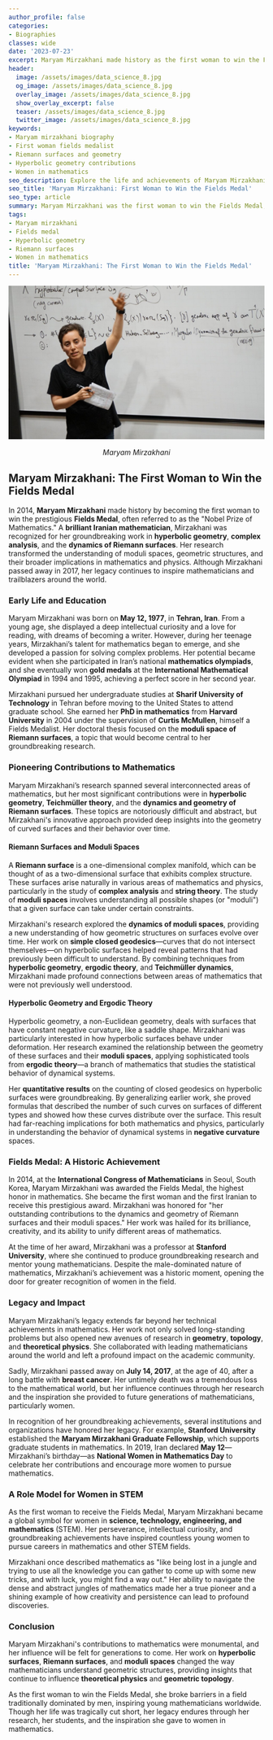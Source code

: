 ```yaml
---
author_profile: false
categories:
- Biographies
classes: wide
date: '2023-07-23'
excerpt: Maryam Mirzakhani made history as the first woman to win the Fields Medal for her groundbreaking work on the geometry of Riemann surfaces. Her contributions continue to inspire mathematicians today.
header:
  image: /assets/images/data_science_8.jpg
  og_image: /assets/images/data_science_8.jpg
  overlay_image: /assets/images/data_science_8.jpg
  show_overlay_excerpt: false
  teaser: /assets/images/data_science_8.jpg
  twitter_image: /assets/images/data_science_8.jpg
keywords:
- Maryam mirzakhani biography
- First woman fields medalist
- Riemann surfaces and geometry
- Hyperbolic geometry contributions
- Women in mathematics
seo_description: Explore the life and achievements of Maryam Mirzakhani, the first woman to win the Fields Medal, and her pioneering contributions to the geometry of Riemann surfaces and hyperbolic spaces.
seo_title: 'Maryam Mirzakhani: First Woman to Win the Fields Medal'
seo_type: article
summary: Maryam Mirzakhani was the first woman to win the Fields Medal, recognized for her pioneering work on the dynamics and geometry of Riemann surfaces and their moduli spaces. Her legacy continues to inspire the world of mathematics.
tags:
- Maryam mirzakhani
- Fields medal
- Hyperbolic geometry
- Riemann surfaces
- Women in mathematics
title: 'Maryam Mirzakhani: The First Woman to Win the Fields Medal'
---
```


<p align="center">
  <img src="/assets/images/biographies/maryam_mirzakhani.jpeg" alt="Example Image">
</p>
<p align="center"><i>Maryam Mirzakhani</i></p>

## Maryam Mirzakhani: The First Woman to Win the Fields Medal

In 2014, **Maryam Mirzakhani** made history by becoming the first woman to win the prestigious **Fields Medal**, often referred to as the "Nobel Prize of Mathematics." A **brilliant Iranian mathematician**, Mirzakhani was recognized for her groundbreaking work in **hyperbolic geometry**, **complex analysis**, and the **dynamics of Riemann surfaces**. Her research transformed the understanding of moduli spaces, geometric structures, and their broader implications in mathematics and physics. Although Mirzakhani passed away in 2017, her legacy continues to inspire mathematicians and trailblazers around the world.

### Early Life and Education

Maryam Mirzakhani was born on **May 12, 1977**, in **Tehran, Iran**. From a young age, she displayed a deep intellectual curiosity and a love for reading, with dreams of becoming a writer. However, during her teenage years, Mirzakhani’s talent for mathematics began to emerge, and she developed a passion for solving complex problems. Her potential became evident when she participated in Iran’s national **mathematics olympiads**, and she eventually won **gold medals** at the **International Mathematical Olympiad** in 1994 and 1995, achieving a perfect score in her second year.

Mirzakhani pursued her undergraduate studies at **Sharif University of Technology** in Tehran before moving to the United States to attend graduate school. She earned her **PhD in mathematics** from **Harvard University** in 2004 under the supervision of **Curtis McMullen**, himself a Fields Medalist. Her doctoral thesis focused on the **moduli space of Riemann surfaces**, a topic that would become central to her groundbreaking research.

### Pioneering Contributions to Mathematics

Maryam Mirzakhani’s research spanned several interconnected areas of mathematics, but her most significant contributions were in **hyperbolic geometry**, **Teichmüller theory**, and the **dynamics and geometry of Riemann surfaces**. These topics are notoriously difficult and abstract, but Mirzakhani's innovative approach provided deep insights into the geometry of curved surfaces and their behavior over time.

#### Riemann Surfaces and Moduli Spaces

A **Riemann surface** is a one-dimensional complex manifold, which can be thought of as a two-dimensional surface that exhibits complex structure. These surfaces arise naturally in various areas of mathematics and physics, particularly in the study of **complex analysis** and **string theory**. The study of **moduli spaces** involves understanding all possible shapes (or "moduli") that a given surface can take under certain constraints.

Mirzakhani's research explored the **dynamics of moduli spaces**, providing a new understanding of how geometric structures on surfaces evolve over time. Her work on **simple closed geodesics**—curves that do not intersect themselves—on hyperbolic surfaces helped reveal patterns that had previously been difficult to understand. By combining techniques from **hyperbolic geometry**, **ergodic theory**, and **Teichmüller dynamics**, Mirzakhani made profound connections between areas of mathematics that were not previously well understood.

#### Hyperbolic Geometry and Ergodic Theory

Hyperbolic geometry, a non-Euclidean geometry, deals with surfaces that have constant negative curvature, like a saddle shape. Mirzakhani was particularly interested in how hyperbolic surfaces behave under deformation. Her research examined the relationship between the geometry of these surfaces and their **moduli spaces**, applying sophisticated tools from **ergodic theory**—a branch of mathematics that studies the statistical behavior of dynamical systems.

Her **quantitative results** on the counting of closed geodesics on hyperbolic surfaces were groundbreaking. By generalizing earlier work, she proved formulas that described the number of such curves on surfaces of different types and showed how these curves distribute over the surface. This result had far-reaching implications for both mathematics and physics, particularly in understanding the behavior of dynamical systems in **negative curvature** spaces.

### Fields Medal: A Historic Achievement

In 2014, at the **International Congress of Mathematicians** in Seoul, South Korea, Maryam Mirzakhani was awarded the Fields Medal, the highest honor in mathematics. She became the first woman and the first Iranian to receive this prestigious award. Mirzakhani was honored for "her outstanding contributions to the dynamics and geometry of Riemann surfaces and their moduli spaces." Her work was hailed for its brilliance, creativity, and its ability to unify different areas of mathematics.

At the time of her award, Mirzakhani was a professor at **Stanford University**, where she continued to produce groundbreaking research and mentor young mathematicians. Despite the male-dominated nature of mathematics, Mirzakhani’s achievement was a historic moment, opening the door for greater recognition of women in the field.

### Legacy and Impact

Maryam Mirzakhani’s legacy extends far beyond her technical achievements in mathematics. Her work not only solved long-standing problems but also opened new avenues of research in **geometry**, **topology**, and **theoretical physics**. She collaborated with leading mathematicians around the world and left a profound impact on the academic community.

Sadly, Mirzakhani passed away on **July 14, 2017**, at the age of 40, after a long battle with **breast cancer**. Her untimely death was a tremendous loss to the mathematical world, but her influence continues through her research and the inspiration she provided to future generations of mathematicians, particularly women.

In recognition of her groundbreaking achievements, several institutions and organizations have honored her legacy. For example, **Stanford University** established the **Maryam Mirzakhani Graduate Fellowship**, which supports graduate students in mathematics. In 2019, Iran declared **May 12**—Mirzakhani’s birthday—as **National Women in Mathematics Day** to celebrate her contributions and encourage more women to pursue mathematics.

### A Role Model for Women in STEM

As the first woman to receive the Fields Medal, Maryam Mirzakhani became a global symbol for women in **science, technology, engineering, and mathematics** (STEM). Her perseverance, intellectual curiosity, and groundbreaking achievements have inspired countless young women to pursue careers in mathematics and other STEM fields.

Mirzakhani once described mathematics as "like being lost in a jungle and trying to use all the knowledge you can gather to come up with some new tricks, and with luck, you might find a way out." Her ability to navigate the dense and abstract jungles of mathematics made her a true pioneer and a shining example of how creativity and persistence can lead to profound discoveries.

### Conclusion

Maryam Mirzakhani's contributions to mathematics were monumental, and her influence will be felt for generations to come. Her work on **hyperbolic surfaces**, **Riemann surfaces**, and **moduli spaces** changed the way mathematicians understand geometric structures, providing insights that continue to influence **theoretical physics** and **geometric topology**.

As the first woman to win the Fields Medal, she broke barriers in a field traditionally dominated by men, inspiring young mathematicians worldwide. Though her life was tragically cut short, her legacy endures through her research, her students, and the inspiration she gave to women in mathematics.
